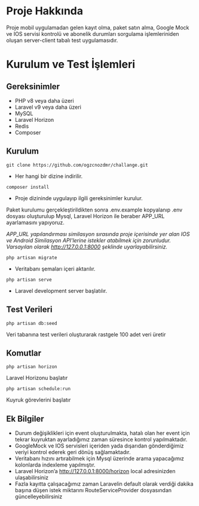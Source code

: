 # Proje Hakkında

Proje mobil uygulamadan gelen kayıt olma, paket satın alma, Google Mock ve IOS servisi kontrolü ve abonelik durumları sorgulama işlemleriniden oluşan server-client tabalı test uygulamasıdır.

# Kurulum ve Test İşlemleri
## Gereksinimler

- PHP v8 veya daha üzeri
- Laravel v9 veya daha üzeri
- MySQL
- Laravel Horizon
- Redis
- Composer

## Kurulum
```
git clone https://github.com/ogzcnozdmr/challange.git
```
- Her hangi bir dizine indirilir.
```
composer install
```
- Proje dizininde uygulayıp ilgili gereksinimler kurulur.


Paket kurulumu gerçekleştirildikten sonra .env.example kopyalanıp .env dosyası oluşturulup Mysql, Laravel Horizon ile beraber APP_URL ayarlamasını yapıyoruz.

*APP_URL yapılandırması similasyon sırasında proje içerisinde yer alan IOS ve Android Similasyon API'lerine istekler atabilmek için zorunludur. Varsayılan olarak http://127.0.0.1:8000 şeklinde uyarlayabilirsiniz.*


```
php artisan migrate
```
- Veritabanı şemaları içeri aktarılır.

```
php artisan serve 
```
- Laravel development server başlatılır.

## Test Verileri

```
php artisan db:seed
```

Veri tabanına test verileri oluşturarak rastgele 100 adet veri üretir

## Komutlar

```
php artisan horizon
```
Laravel Horizonu başlatır

```
php artisan schedule:run
```
Kuyruk görevlerini başlatır

## Ek Bilgiler
- Durum değişiklikleri için event oluşturulmakta, hatalı olan her event için tekrar kuyruktan ayarladığımız zaman süresince kontrol yapılmaktadır.
- GoogleMock ve IOS servisleri içeriden yada dışarıdan gönderdiğimiz veriyi kontrol ederek geri dönüş sağlamaktadır.
- Veritabanı hızını artırabilmek için Mysql üzerinde arama yapacağımız kolonlarda indexleme yapılmıştır.
- Laravel Horizon’a http://127.0.0.1:8000/horizon local adresinizden ulaşabilirsiniz
- Fazla kayıtta çalışacağımız zaman Laravelin default olarak verdiği dakika başına düşen istek miktarını RouteServiceProvider dosyasından güncelleyebilirsiniz
